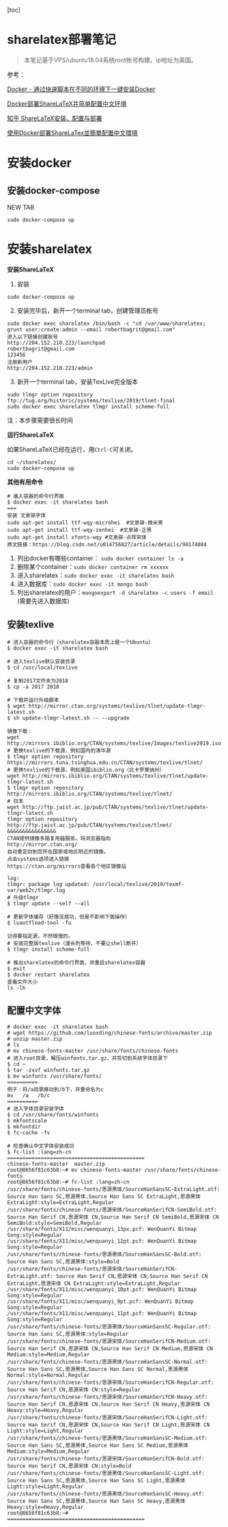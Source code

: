 [toc]

# sharelatex部署笔记

> 本笔记基于VPS/ubuntu18.04系统root账号构建。ip地址为美国。

参考：

[Docker - 通过快速脚本在不同的环境下一键安装Docker](https://www.imooc.com/article/290377)

[Docker部署ShareLaTeX并简单配置中文环境](https://yxnchen.github.io/technique/Docker部署ShareLaTeX并简单配置中文环境/#安装并配置ShareLaTeX)

[知乎 ShareLaTeX安装、配置与部署](https://zhuanlan.zhihu.com/p/54088512)

[使用Docker部署ShareLaTex並簡單配置中文環境](https://www.twblogs.net/a/5d3f7353bd9eee51fbf921f8)



# 安装docker

## 安装docker-compose

NEW TAB

```
sudo docker-compose up
```



# 安装sharelatex

**安装ShareLaTeX**

1. 安装

```
sudo docker-compose up
```

2. 安装完毕后，新开一个terminal tab，创建管理员帐号

```
sudo docker exec sharelatex /bin/bash -c "cd /var/www/sharelatex; grunt user:create-admin --email robertbagrit@gmail.com"
进入以下链接创建账号
http://204.152.210.223/launchpad
robertbagrit@gmail.com
123456
注册新用户
http://204.152.210.223/admin
```

3. 新开一个terminal tab，安装TexLive完全版本

```
sudo tlmgr option repository ftp://tug.org/historic/systems/texlive/2019/tlnet-final
sudo docker exec sharelatex tlmgr install scheme-full
```

注：本步骤需要很长时间



**运行ShareLaTeX**

如果ShareLaTeX已经在运行，用`Ctrl-C`可关闭。

```
cd ~/sharelatex/
sudo docker-compose up
```

**其他有用命令**

```
# 進入容器的命令行界面
$ docker exec -it sharelatex bash
===
安装 文泉驿字体
sudo apt-get install ttf-wqy-microhei  #文泉驿-微米黑
sudo apt-get install ttf-wqy-zenhei  #文泉驿-正黑
sudo apt-get install xfonts-wqy #文泉驿-点阵宋体
原文链接：https://blog.csdn.net/u014756827/article/details/98174084
```



1. 列出docker有哪些container： `sudo docker container ls -a`
2. 删除某个container：`sudo docker container rm xxxxxx`
3. 进入sharelatex：`sudo docker exec -it sharelatex bash`
4. 进入数据库：`sudo docker exec -it mongo bash`
5. 列出sharelatex的用户：`mongoexport -d sharelatex -c users -f email` (需要先进入数据库)

## 安装texlive

```
# 进入容器的命令行（sharelatex容器本质上是一个Ubuntu）
$ docker exec -it sharelatex bash

# 进入texlive默认安装目录
$ cd /usr/local/texlive

# 复制2017文件夹为2018
$ cp -a 2017 2018

# 下载并运行升级脚本
$ wget http://mirror.ctan.org/systems/texlive/tlnet/update-tlmgr-latest.sh
$ sh update-tlmgr-latest.sh -- --upgrade

镜像下载：
wget http://mirrors.ibiblio.org/CTAN/systems/texlive/Images/texlive2019.iso
# 更换texlive的下载源，例如国内的清华源
$ tlmgr option repository https://mirrors.tuna.tsinghua.edu.cn/CTAN/systems/texlive/tlnet/
# 更换texlive的下载源，例如美国ibiblio.org（北卡罗莱纳州）
wget http://mirrors.ibiblio.org/CTAN/systems/texlive/tlnet/update-tlmgr-latest.sh
$ tlmgr option repository http://mirrors.ibiblio.org/CTAN/systems/texlive/tlnet/
# 日本
wget http://ftp.jaist.ac.jp/pub/CTAN/systems/texlive/tlnet/update-tlmgr-latest.sh
tlmgr option repository http://ftp.jaist.ac.jp/pub/CTAN/systems/texlive/tlnet/
&&&&&&&&&&&&&&&&
CTAN提供镜像多路复用器服务。将浏览器指向
http://mirror.ctan.org/
自动重定向到您所在国家或地区附近的镜像。
点击systems选项进入链接
https://ctan.org/mirrors查看各个地区镜像站

log:
tlmgr: package log updated: /usr/local/texlive/2019/texmf-var/web2c/tlmgr.log
# 升级tlmgr
$ tlmgr update --self --all

# 更新字体缓存（好像没成功，但是不影响下面操作）
$ luaotfload-tool -fu

记得要指定源，不然很慢的。
# 安装完整版texlive（漫长的等待，不要让shell断开）
$ tlmgr install scheme-full

# 推出sharelatex的命令行界面，并重启sharelatex容器
$ exit
$ docker restart sharelatex
查看文件大小
ls -lh
```



## 配置中文字体

```
# docker exec -it sharelatex bash
# wget https://github.com/luoxding/chinese-fonts/archive/master.zip
# unzip master.zip
# ls
# mv chinese-fonts-master /usr/share/fonts/chinese-fonts
# 进入root目录，解压winfonts.tar.gz，并剪切到系统字体目录下
$ cd ~
$ tar -zxvf winfonts.tar.gz
$ mv winfonts /usr/share/fonts/
==========
例子：将/a目录移动到/b下，并重命名为c
mv   /a   /b/c
==========
# 进入字体目录安装字体
$ cd /usr/share/fonts/winfonts
$ mkfontscale
$ mkfontdir
$ fc-cache -fv

# 检查确认中文字体安装成功
$ fc-list :lang=zh-cn
=============================================
chinese-fonts-master  master.zip
root@8656f81c63b8:~# mv chinese-fonts-master /usr/share/fonts/chinese-fonts
root@8656f81c63b8:~# fc-list :lang=zh-cn
/usr/share/fonts/chinese-fonts/思源黑体/SourceHanSansSC-ExtraLight.otf: Source Han Sans SC,思源黑体,Source Han Sans SC ExtraLight,思源黑体 ExtraLight:style=ExtraLight,Regular
/usr/share/fonts/chinese-fonts/思源宋体/SourceHanSerifCN-SemiBold.otf: Source Han Serif CN,思源宋体 CN,Source Han Serif CN SemiBold,思源宋体 CN SemiBold:style=SemiBold,Regular
/usr/share/fonts/X11/misc/wenquanyi_13px.pcf: WenQuanYi Bitmap Song:style=Regular
/usr/share/fonts/X11/misc/wenquanyi_12pt.pcf: WenQuanYi Bitmap Song:style=Regular
/usr/share/fonts/chinese-fonts/思源黑体/SourceHanSansSC-Bold.otf: Source Han Sans SC,思源黑体:style=Bold
/usr/share/fonts/chinese-fonts/思源宋体/SourceHanSerifCN-ExtraLight.otf: Source Han Serif CN,思源宋体 CN,Source Han Serif CN ExtraLight,思源宋体 CN ExtraLight:style=ExtraLight,Regular
/usr/share/fonts/X11/misc/wenquanyi_10pt.pcf: WenQuanYi Bitmap Song:style=Regular
/usr/share/fonts/X11/misc/wenquanyi_9pt.pcf: WenQuanYi Bitmap Song:style=Regular
/usr/share/fonts/X11/misc/wenquanyi_11pt.pcf: WenQuanYi Bitmap Song:style=Regular
/usr/share/fonts/chinese-fonts/思源黑体/SourceHanSansSC-Regular.otf: Source Han Sans SC,思源黑体:style=Regular
/usr/share/fonts/chinese-fonts/思源宋体/SourceHanSerifCN-Medium.otf: Source Han Serif CN,思源宋体 CN,Source Han Serif CN Medium,思源宋体 CN Medium:style=Medium,Regular
/usr/share/fonts/chinese-fonts/思源黑体/SourceHanSansSC-Normal.otf: Source Han Sans SC,思源黑体,Source Han Sans SC Normal,思源黑体 Normal:style=Normal,Regular
/usr/share/fonts/chinese-fonts/思源宋体/SourceHanSerifCN-Regular.otf: Source Han Serif CN,思源宋体 CN:style=Regular
/usr/share/fonts/chinese-fonts/思源宋体/SourceHanSerifCN-Heavy.otf: Source Han Serif CN,思源宋体 CN,Source Han Serif CN Heavy,思源宋体 CN Heavy:style=Heavy,Regular
/usr/share/fonts/chinese-fonts/思源宋体/SourceHanSerifCN-Light.otf: Source Han Serif CN,思源宋体 CN,Source Han Serif CN Light,思源宋体 CN Light:style=Light,Regular
/usr/share/fonts/chinese-fonts/思源黑体/SourceHanSansSC-Medium.otf: Source Han Sans SC,思源黑体,Source Han Sans SC Medium,思源黑体 Medium:style=Medium,Regular
/usr/share/fonts/chinese-fonts/思源宋体/SourceHanSerifCN-Bold.otf: Source Han Serif CN,思源宋体 CN:style=Bold
/usr/share/fonts/chinese-fonts/思源黑体/SourceHanSansSC-Light.otf: Source Han Sans SC,思源黑体,Source Han Sans SC Light,思源黑体 Light:style=Light,Regular
/usr/share/fonts/chinese-fonts/思源黑体/SourceHanSansSC-Heavy.otf: Source Han Sans SC,思源黑体,Source Han Sans SC Heavy,思源黑体 Heavy:style=Heavy,Regular
root@8656f81c63b8:~#
=============================================

```

